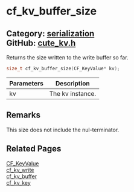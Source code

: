 [](../header.md ':include')

# cf_kv_buffer_size

Category: [serialization](/api_reference?id=serialization)  
GitHub: [cute_kv.h](https://github.com/RandyGaul/cute_framework/blob/master/include/cute_kv.h)  
---

Returns the size written to the write buffer so far.

```cpp
size_t cf_kv_buffer_size(CF_KeyValue* kv);
```

Parameters | Description
--- | ---
kv | The kv instance.

## Remarks

This size does not include the nul-terminator.

## Related Pages

[CF_KeyValue](/serialization/cf_keyvalue.md)  
[cf_kv_write](/serialization/cf_kv_write.md)  
[cf_kv_buffer](/serialization/cf_kv_buffer.md)  
[cf_kv_key](/serialization/cf_kv_key.md)  

